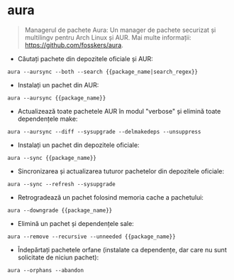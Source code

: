 # aura

> Managerul de pachete Aura: Un manager de pachete securizat și multilingv pentru Arch Linux și AUR.
> Mai multe informații: <https://github.com/fosskers/aura>.

- Căutați pachete din depozitele oficiale și AUR:

`aura --aursync --both --search {{package_name|search_regex}}`

- Instalați un pachet din AUR:

`aura --aursync {{package_name}}`

- Actualizează toate pachetele AUR în modul "verbose" și elimină toate dependențele make:

`aura --aursync --diff --sysupgrade --delmakedeps --unsuppress`

- Instalați un pachet din depozitele oficiale:

`aura --sync {{package_name}}`

- Sincronizarea și actualizarea tuturor pachetelor din depozitele oficiale:

`aura --sync --refresh --sysupgrade`

- Retrogradează un pachet folosind memoria cache a pachetului:

`aura --downgrade {{package_name}}`

- Elimină un pachet și dependențele sale:

`aura --remove --recursive --unneeded {{package_name}}`

- Îndepărtați pachetele orfane (instalate ca dependențe, dar care nu sunt solicitate de niciun pachet):

`aura --orphans --abandon`

